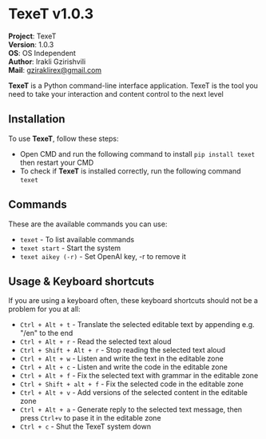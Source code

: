 # TexeT v1.0.3

**Project**: TexeT
<br>**Version**: 1.0.3
<br>**OS**: OS Independent
<br>**Author**: Irakli Gzirishvili
<br>**Mail**: gziraklirex@gmail.com

**TexeT** is a Python command-line interface application. TexeT is the tool you need to take your interaction and content control to the next level

## Installation

To use **TexeT**, follow these steps:

- Open CMD and run the following command to install `pip install texet` then restart your CMD
- To check if **TexeT** is installed correctly, run the following command `texet`

## Commands

These are the available commands you can use:

- `texet` - To list available commands
- `texet start` - Start the system
- `texet aikey (-r)` - Set OpenAI key, -r to remove it

## Usage & Keyboard shortcuts

If you are using a keyboard often, these keyboard shortcuts should not be a problem for you at all:

- `Ctrl + Alt + t` - Translate the selected editable text by appending e.g. "/en" to the end
- `Ctrl + Alt + r` - Read the selected text aloud
- `Ctrl + Shift + Alt + r` - Stop reading the selected text aloud
- `Ctrl + Alt + w` - Listen and write the text in the editable zone
- `Ctrl + Alt + c` - Listen and write the code in the editable zone
- `Ctrl + Alt + f` - Fix the selected text with grammar in the editable zone
- `Ctrl + Shift + alt + f` - Fix the selected code in the editable zone
- `Ctrl + Alt + v` - Add versions of the selected content in the editable zone
- `Ctrl + Alt + a` - Generate reply to the selected text message, then press `Ctrl+v` to pase it in the editable zone
- `Ctrl + c` - Shut the TexeT system down